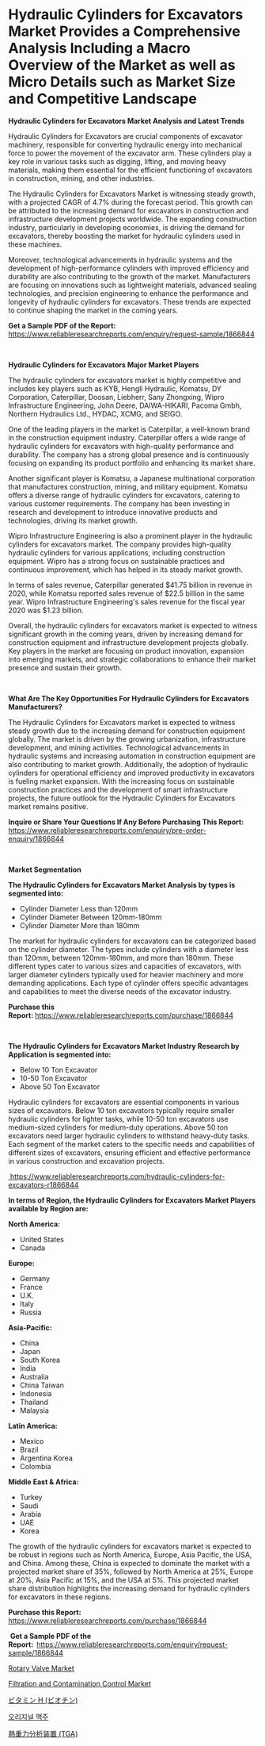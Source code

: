 <p><h1>Hydraulic Cylinders for Excavators Market Provides a Comprehensive Analysis Including a Macro Overview of the Market as well as Micro Details such as Market Size and Competitive Landscape</h1></p><p><strong>Hydraulic Cylinders for Excavators Market Analysis and Latest Trends</strong></p>
<p><p>Hydraulic Cylinders for Excavators are crucial components of excavator machinery, responsible for converting hydraulic energy into mechanical force to power the movement of the excavator arm. These cylinders play a key role in various tasks such as digging, lifting, and moving heavy materials, making them essential for the efficient functioning of excavators in construction, mining, and other industries.</p><p>The Hydraulic Cylinders for Excavators Market is witnessing steady growth, with a projected CAGR of 4.7% during the forecast period. This growth can be attributed to the increasing demand for excavators in construction and infrastructure development projects worldwide. The expanding construction industry, particularly in developing economies, is driving the demand for excavators, thereby boosting the market for hydraulic cylinders used in these machines.</p><p>Moreover, technological advancements in hydraulic systems and the development of high-performance cylinders with improved efficiency and durability are also contributing to the growth of the market. Manufacturers are focusing on innovations such as lightweight materials, advanced sealing technologies, and precision engineering to enhance the performance and longevity of hydraulic cylinders for excavators. These trends are expected to continue shaping the market in the coming years.</p></p>
<p><strong>Get a Sample PDF of the Report:&nbsp;</strong> <a href="https://www.reliableresearchreports.com/enquiry/request-sample/1866844">https://www.reliableresearchreports.com/enquiry/request-sample/1866844</a></p>
<p>&nbsp;</p>
<p><strong>Hydraulic Cylinders for Excavators Major Market Players</strong></p>
<p><p>The hydraulic cylinders for excavators market is highly competitive and includes key players such as KYB, Hengli Hydraulic, Komatsu, DY Corporation, Caterpillar, Doosan, Liebherr, Sany Zhongxing, Wipro Infrastructure Engineering, John Deere, DAIWA-HIKARI, Pacoma Gmbh, Northern Hydraulics Ltd., HYDAC, XCMG, and SEIGO.</p><p>One of the leading players in the market is Caterpillar, a well-known brand in the construction equipment industry. Caterpillar offers a wide range of hydraulic cylinders for excavators with high-quality performance and durability. The company has a strong global presence and is continuously focusing on expanding its product portfolio and enhancing its market share.</p><p>Another significant player is Komatsu, a Japanese multinational corporation that manufactures construction, mining, and military equipment. Komatsu offers a diverse range of hydraulic cylinders for excavators, catering to various customer requirements. The company has been investing in research and development to introduce innovative products and technologies, driving its market growth.</p><p>Wipro Infrastructure Engineering is also a prominent player in the hydraulic cylinders for excavators market. The company provides high-quality hydraulic cylinders for various applications, including construction equipment. Wipro has a strong focus on sustainable practices and continuous improvement, which has helped in its steady market growth.</p><p>In terms of sales revenue, Caterpillar generated $41.75 billion in revenue in 2020, while Komatsu reported sales revenue of $22.5 billion in the same year. Wipro Infrastructure Engineering's sales revenue for the fiscal year 2020 was $1.23 billion.</p><p>Overall, the hydraulic cylinders for excavators market is expected to witness significant growth in the coming years, driven by increasing demand for construction equipment and infrastructure development projects globally. Key players in the market are focusing on product innovation, expansion into emerging markets, and strategic collaborations to enhance their market presence and sustain their growth.</p></p>
<p>&nbsp;</p>
<p><strong>What Are The Key Opportunities For Hydraulic Cylinders for Excavators Manufacturers?</strong></p>
<p><p>The Hydraulic Cylinders for Excavators market is expected to witness steady growth due to the increasing demand for construction equipment globally. The market is driven by the growing urbanization, infrastructure development, and mining activities. Technological advancements in hydraulic systems and increasing automation in construction equipment are also contributing to market growth. Additionally, the adoption of hydraulic cylinders for operational efficiency and improved productivity in excavators is fueling market expansion. With the increasing focus on sustainable construction practices and the development of smart infrastructure projects, the future outlook for the Hydraulic Cylinders for Excavators market remains positive.</p></p>
<p><strong>Inquire or Share Your Questions If Any Before Purchasing This Report:</strong> <a href="https://www.reliableresearchreports.com/enquiry/pre-order-enquiry/1866844">https://www.reliableresearchreports.com/enquiry/pre-order-enquiry/1866844</a></p>
<p>&nbsp;</p>
<p><strong>Market Segmentation</strong></p>
<p><strong>The Hydraulic Cylinders for Excavators Market Analysis by types is segmented into:</strong></p>
<p><ul><li>Cylinder Diameter Less than 120mm</li><li>Cylinder Diameter Between 120mm-180mm</li><li>Cylinder Diameter More than 180mm</li></ul></p>
<p><p>The market for hydraulic cylinders for excavators can be categorized based on the cylinder diameter. The types include cylinders with a diameter less than 120mm, between 120mm-180mm, and more than 180mm. These different types cater to various sizes and capacities of excavators, with larger diameter cylinders typically used for heavier machinery and more demanding applications. Each type of cylinder offers specific advantages and capabilities to meet the diverse needs of the excavator industry.</p></p>
<p><strong>Purchase this Report:&nbsp;</strong><a href="https://www.reliableresearchreports.com/purchase/1866844">https://www.reliableresearchreports.com/purchase/1866844</a></p>
<p>&nbsp;</p>
<p><strong>The Hydraulic Cylinders for Excavators Market Industry Research by Application is segmented into:</strong></p>
<p><ul><li>Below 10 Ton Excavator</li><li>10-50 Ton Excavator</li><li>Above 50 Ton Excavator</li></ul></p>
<p><p>Hydraulic cylinders for excavators are essential components in various sizes of excavators. Below 10 ton excavators typically require smaller hydraulic cylinders for lighter tasks, while 10-50 ton excavators use medium-sized cylinders for medium-duty operations. Above 50 ton excavators need larger hydraulic cylinders to withstand heavy-duty tasks. Each segment of the market caters to the specific needs and capabilities of different sizes of excavators, ensuring efficient and effective performance in various construction and excavation projects.</p></p>
<p><a href="https://www.reliableresearchreports.com/hydraulic-cylinders-for-excavators-r1866844">&nbsp;https://www.reliableresearchreports.com/hydraulic-cylinders-for-excavators-r1866844</a></p>
<p><strong>In terms of Region, the Hydraulic Cylinders for Excavators Market Players available by Region are:</strong></p>
<p>
    <p> <strong> North America: </strong>
        <ul>
            <li>United States</li>
            <li>Canada</li>
        </ul>
        </p> 
    <p> <strong> Europe: </strong>
        <ul>
            <li>Germany</li>
            <li>France</li>
            <li>U.K.</li>
            <li>Italy</li>
            <li>Russia</li>
        </ul>
        </p> 
    <p> <strong> Asia-Pacific: </strong>
        <ul>
            <li>China</li>
            <li>Japan</li>
            <li>South Korea</li>
            <li>India</li>
            <li>Australia</li>
            <li>China Taiwan</li>
            <li>Indonesia</li>
            <li>Thailand</li>
            <li>Malaysia</li>
        </ul>
        </p> 
    <p> <strong> Latin America: </strong>
        <ul>
            <li>Mexico</li>
            <li>Brazil</li>
            <li>Argentina Korea</li>
            <li>Colombia</li>
        </ul>
        </p> 
    <p> <strong> Middle East & Africa: </strong>
        <ul>
            <li>Turkey</li>
            <li>Saudi</li>
            <li>Arabia</li>
            <li>UAE</li>
            <li>Korea</li>
        </ul>
    </p>
    </p>
<p><p>The growth of the hydraulic cylinders for excavators market is expected to be robust in regions such as North America, Europe, Asia Pacific, the USA, and China. Among these, China is expected to dominate the market with a projected market share of 35%, followed by North America at 25%, Europe at 20%, Asia Pacific at 15%, and the USA at 5%. This projected market share distribution highlights the increasing demand for hydraulic cylinders for excavators in these regions.</p></p>
<p><strong>Purchase this Report: </strong><a href="https://www.reliableresearchreports.com/purchase/1866844">https://www.reliableresearchreports.com/purchase/1866844</a></p>
<p>&nbsp;<strong>Get a Sample PDF of the Report:&nbsp;&nbsp;</strong><a href="https://www.reliableresearchreports.com/enquiry/request-sample/1866844">https://www.reliableresearchreports.com/enquiry/request-sample/1866844</a></p>
<p><strong></strong></p>
<p><p><a href="https://github.com/mdhefjumiah/Market-Research-Report-List-1/blob/main/rotary-valve-market.md">Rotary Valve Market</a></p><p><a href="https://www.linkedin.com/pulse/filtration-contamination-control-market-report-product-type-liquidair-fezqf?trackingId=jaN5ll%2FeXO1iDn96WS6JGw%3D%3D">Filtration and Contamination Control Market</a></p><p><a href="https://github.com/Fatimaklein1/Market-Research-Report-List-1/blob/main/3401435160777.md">ビタミン H (ビオチン)</a></p><p><a href="https://github.com/anton65482023/Market-Research-Report-List-2/blob/main/6181358172891.md">오리지널 맥주</a></p><p><a href="https://github.com/CloydAbbott2023/Market-Research-Report-List-2/blob/main/4544819160776.md">熱重力分析装置 (TGA)</a></p></p>